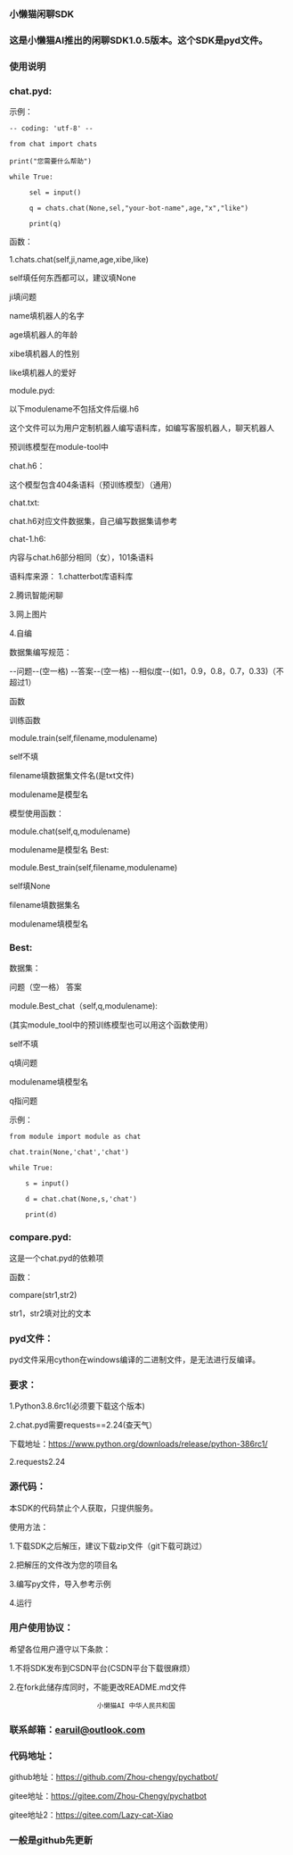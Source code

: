 ### 小懒猫闲聊SDK

### 这是小懒猫AI推出的闲聊SDK1.0.5版本。这个SDK是pyd文件。

### 使用说明

### chat.pyd:

示例：

    -- coding: 'utf-8' --

    from chat import chats

    print("您需要什么帮助")

    while True:

         sel = input()

         q = chats.chat(None,sel,"your-bot-name",age,"x","like")

         print(q)

函数：

1.chats.chat(self,ji,name,age,xibe,like)

self填任何东西都可以，建议填None

ji填问题

name填机器人的名字

age填机器人的年龄

xibe填机器人的性别

like填机器人的爱好

module.pyd:

以下modulename不包括文件后缀.h6

这个文件可以为用户定制机器人编写语料库，如编写客服机器人，聊天机器人

预训练模型在module-tool中

chat.h6：

这个模型包含404条语料（预训练模型）（通用）

chat.txt:

chat.h6对应文件数据集，自己编写数据集请参考

chat-1.h6:

内容与chat.h6部分相同（女），101条语料

语料库来源： 1.chatterbot库语料库

2.腾讯智能闲聊

3.网上图片

4.自编

数据集编写规范：

--问题--(空一格) --答案--(空一格) --相似度--(如1，0.9，0.8，0.7，0.33)（不超过1）

函数

训练函数

module.train(self,filename,modulename)

self不填

filename填数据集文件名(是txt文件)

modulename是模型名

模型使用函数：

module.chat(self,q,modulename)

modulename是模型名 Best:

module.Best_train(self,filename,modulename)

self填None

filename填数据集名

modulename填模型名

### Best:

数据集：

问题（空一格） 答案

module.Best_chat（self,q,modulename):

(其实module_tool中的预训练模型也可以用这个函数使用）

self不填

q填问题

modulename填模型名

q指问题

示例：

    from module import module as chat

    chat.train(None,'chat','chat')

    while True:

        s = input()

        d = chat.chat(None,s,'chat')

        print(d)

### compare.pyd:

这是一个chat.pyd的依赖项

函数：

compare(str1,str2)

str1，str2填对比的文本

### pyd文件：

pyd文件采用cython在windows编译的二进制文件，是无法进行反编译。

### 要求：

1.Python3.8.6rc1(必须要下载这个版本)

2.chat.pyd需要requests==2.24(查天气）

下载地址：https://www.python.org/downloads/release/python-386rc1/

2.requests2.24

### 源代码：

本SDK的代码禁止个人获取，只提供服务。

使用方法：

1.下载SDK之后解压，建议下载zip文件（git下载可跳过）

2.把解压的文件改为您的项目名

3.编写py文件，导入参考示例

4.运行

### 用户使用协议：

希望各位用户遵守以下条款：

1.不将SDK发布到CSDN平台(CSDN平台下载很麻烦）

2.在fork此储存库同时，不能更改README.md文件

                          小懒猫AI 中华人民共和国
                          
### 联系邮箱：earuil@outlook.com

### 代码地址：

github地址：https://github.com/Zhou-chengy/pychatbot/

gitee地址：https://gitee.com/Zhou-Chengy/pychatbot

gitee地址2：https://gitee.com/Lazy-cat-Xiao

### 一般是github先更新

